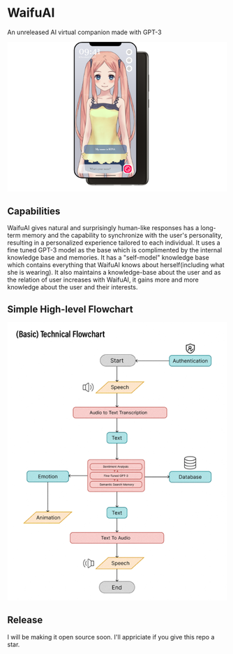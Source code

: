 # WaifuAI
An unreleased AI virtual companion made with GPT-3

![UI](/ui.png)
## Capabilities
WaifuAI gives natural and surprisingly human-like responses has a long-term memory and the capability to synchronize with the user's personality, resulting in a personalized experience tailored to each individual. It uses a fine tuned GPT-3 model as the base which is complimented by the internal knowledge base and memories. It has a "self-model" knowledge base which contains everything that WaifuAI knows about herself(including what she is wearing). It also maintains a knowledge-base about the user and as the relation of user increases with WaifuAI, it gains more and more knowledge about the user and their interests.
## Simple High-level Flowchart
![chart](/chart.png)
## Release
I will be making it open source soon. I'll appriciate if you give this repo a star.
